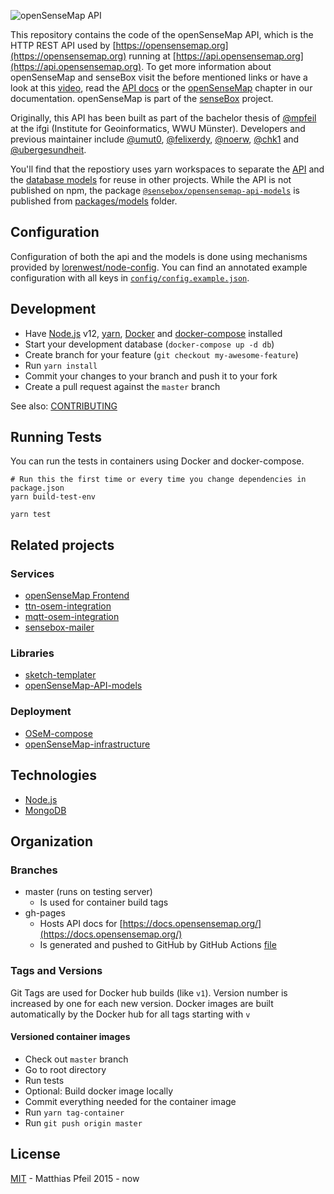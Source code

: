 ![openSenseMap API](https://raw.githubusercontent.com/sensebox/resources/master/images/openSenseMap_API_github.png)

This repository contains the code of the openSenseMap API, which is the HTTP REST API used by [https://opensensemap.org](https://opensensemap.org) running at [https://api.opensensemap.org](https://api.opensensemap.org). To get more information about openSenseMap and senseBox visit the before mentioned links or have a look at this [video](https://www.youtube.com/watch?v=uTOWYa42_rI), read the [API docs](https://docs.opensensemap.org) or the [openSenseMap](https://en.docs.sensebox.de/category/opensensemap/) chapter in our documentation. openSenseMap is part of the [senseBox] project.

Originally, this API has been built as part of the bachelor thesis of [@mpfeil](https://github.com/mpfeil) at the ifgi (Institute for Geoinformatics, WWU Münster). Developers and previous maintainer include [@umut0](https://github.com/umut0), [@felixerdy](https://github.com/felixerdy), [@noerw](https://github.com/noerw), [@chk1](https://github.com/chk1) and [@ubergesundheit](https://github.com/ubergesundheit).

You'll find that the repostiory uses yarn workspaces to separate the [API](packages/api) and the [database models](packages/models) for reuse in other projects. While the API is not published on npm, the package [`@sensebox/opensensemap-api-models`](https://www.npmjs.com/package/@sensebox/opensensemap-api-models) is published from [packages/models](packages/models) folder.

## Configuration

Configuration of both the api and the models is done using mechanisms provided by [lorenwest/node-config](https://github.com/lorenwest/node-config). You can find an annotated example configuration with all keys in [`config/config.example.json`](config/config.example.json).

## Development
- Have [Node.js] v12, [yarn](https://yarnpkg.com/), [Docker](https://docs.docker.com/engine/installation/) and [docker-compose](https://docs.docker.com/compose/install/) installed
- Start your development database (`docker-compose up -d db`)
- Create branch for your feature (`git checkout my-awesome-feature`)
- Run `yarn install`
- Commit your changes to your branch and push it to your fork
- Create a pull request against the `master` branch

See also: [CONTRIBUTING](CONTRIBUTING.md)

## Running Tests
You can run the tests in containers using Docker and docker-compose.
```
# Run this the first time or every time you change dependencies in package.json
yarn build-test-env

yarn test
```

## Related projects

### Services
- [openSenseMap Frontend](https://github.com/sensebox/openSenseMap)
- [ttn-osem-integration](https://github.com/sensebox/ttn-osem-integration)
- [mqtt-osem-integration](https://github.com/sensebox/mqtt-osem-integration)
- [sensebox-mailer](https://github.com/sensebox/sensebox-mailer)

### Libraries
- [sketch-templater](https://github.com/sensebox/node-sketch-templater)
- [openSenseMap-API-models](https://github.com/sensebox/openSenseMap-API/tree/master/packages/models)

### Deployment
- [OSeM-compose](https://github.com/sensebox/OSeM-compose)
- [openSenseMap-infrastructure](https://github.com/sensebox/openSenseMap-infrastructure)

## Technologies

* [Node.js]
* [MongoDB]

## Organization

### Branches
- master (runs on testing server)
  - Is used for container build tags
- gh-pages
  - Hosts API docs for [https://docs.opensensemap.org/](https://docs.opensensemap.org/)
  - Is generated and pushed to GitHub by GitHub Actions [file](.github/workflows/test.yaml)

### Tags and Versions
Git Tags are used for Docker hub builds (like `v1`). Version number is increased by one for each new version. Docker images are built automatically by the Docker hub for all tags starting with `v`

#### Versioned container images
- Check out `master` branch
- Go to root directory
- Run tests
- Optional: Build docker image locally
- Commit everything needed for the container image
- Run `yarn tag-container`
- Run `git push origin master`

## License

[MIT](license.md) - Matthias Pfeil 2015 - now

[Node.js]:http://nodejs.org/
[MongoDB]:http://www.mongodb.com/
[openSenseMap]:https://opensensemap.org/
[senseBox]:https://sensebox.de/
